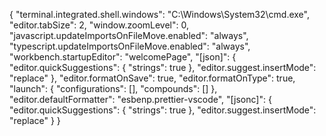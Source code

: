 {
  "terminal.integrated.shell.windows": "C:\\Windows\\System32\\cmd.exe",
  "editor.tabSize": 2,
  "window.zoomLevel": 0,
  "javascript.updateImportsOnFileMove.enabled": "always",
  "typescript.updateImportsOnFileMove.enabled": "always",
  "workbench.startupEditor": "welcomePage",
  "[json]": {
    "editor.quickSuggestions": {
      "strings": true
    },
    "editor.suggest.insertMode": "replace"
  },
  "editor.formatOnSave": true,
  "editor.formatOnType": true,
  "launch": {
    "configurations": [],
    "compounds": []
  },
  "editor.defaultFormatter": "esbenp.prettier-vscode",
  "[jsonc]": {
    "editor.quickSuggestions": {
      "strings": true
    },
    "editor.suggest.insertMode": "replace"
  }
}
